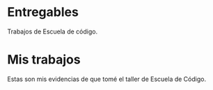 # Entregables
Trabajos de Escuela de código.
# Mis trabajos
Estas son mis evidencias de que tomé el taller de Escuela de Código.
